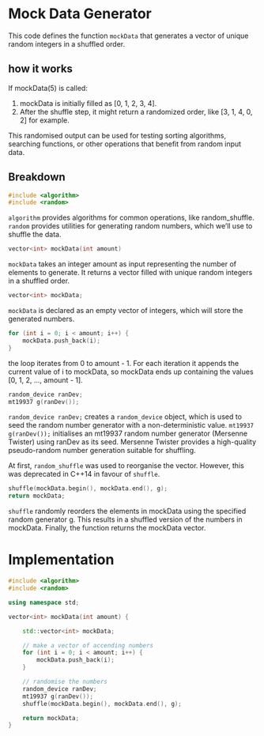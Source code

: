 # Mock Data Generator

This code defines the function `mockData` that generates a vector of unique random integers in a shuffled order.

## how it works

If mockData(5) is called:

1. mockData is initially filled as [0, 1, 2, 3, 4].
2. After the shuffle step, it might return a randomized order, like [3, 1, 4, 0, 2] for example.

This randomised output can be used for testing sorting algorithms, searching functions, or other operations that benefit from random input data.

## Breakdown

```cpp
#include <algorithm>
#include <random>

```
`algorithm` provides algorithms for common operations, like random_shuffle.
`random` provides utilities for generating random numbers, which we’ll use to shuffle the data.

```cpp
vector<int> mockData(int amount)

```
`mockData` takes an integer amount as input representing the number of elements to generate.
It returns a vector<int> filled with unique random integers in a shuffled order.

```cpp
vector<int> mockData;

```
`mockData` is declared as an empty vector of integers, which will store the generated numbers.

```cpp
for (int i = 0; i < amount; i++) {
    mockData.push_back(i);
}

```
the loop iterates from 0 to amount - 1.
For each iteration it appends the current value of i to mockData, so mockData ends up containing the values [0, 1, 2, ..., amount - 1].

```cpp
random_device ranDev;
mt19937 g(ranDev());

```
`random_device ranDev;` creates a `random_device` object, which is used to seed the random number generator with a non-deterministic value.
`mt19937 g(ranDev());` initialises an mt19937 random number generator (Mersenne Twister) using ranDev as its seed. Mersenne Twister provides a high-quality pseudo-random number generation suitable for shuffling.

At first, `random_shuffle` was used to reorganise the vector. However, this was deprecated in C++14 in favour of `shuffle`.
```cpp
shuffle(mockData.begin(), mockData.end(), g);
return mockData;
```
`shuffle` randomly reorders the elements in mockData using the specified random generator g. This results in a shuffled version of the numbers in mockData. Finally, the function returns the mockData vector.



# Implementation

```cpp
#include <algorithm>
#include <random>

using namespace std;

vector<int> mockData(int amount) {

    std::vector<int> mockData;

    // make a vector of accending numbers
    for (int i = 0; i < amount; i++) {
        mockData.push_back(i);
    }

    // randomise the numbers 
    random_device ranDev;
    mt19937 g(ranDev());
    shuffle(mockData.begin(), mockData.end(), g);

    return mockData;
}
```